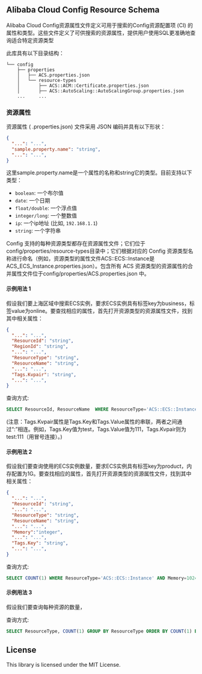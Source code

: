## Alibaba Cloud Config Resource Schema

Alibaba Cloud Config资源属性文件定义可用于搜索的Config资源配置项 (CI) 的属性和类型。这些文件定义了可供搜索的资源属性，提供用户使用SQL更准确地查询适合特定资源类型

此库具有以下目录结构：

```
└── config
    ├── properties
    │   ├── ACS.properties.json
    │   └── resource-types
    │       ├── ACS::ACM::Certificate.properties.json
    │       ├── ACS::AutoScaling::AutoScalingGroup.properties.json
    ...     ...
```

### 资源属性

资源属性 ( .properties.json) 文件采用 JSON 编码并具有以下形状：

```json
{
  "...": "...",
  "sample.property.name": "string",
  "...": "...",
}
```

这里sample.property.name是一个属性的名称和string它的类型。目前支持以下类型：

* `boolean`: 一个布尔值
* `date`: 一个日期
* `float/double`: 一个浮点值
* `integer/long`:  一个整数值
* `ip`: 一个ip地址 (比如, `192.168.1.1`)
* `string`: 一个字符串

Config 支持的每种资源类型都存在资源属性文件；它们位于config/properties/resource-types目录中；它们根据对应的 Config 资源类型名称进行命名（例如，资源类型的属性文件ACS::ECS::Instance是ACS_ECS_Instance.properties.json）。包含所有 ACS 资源类型的资源属性的合并属性文件位于config/properties/ACS.properties.json 中。

#### 示例用法 1

假设我们要上海区域中搜索ECS实例，要求ECS实例具有标签key为business，标签value为online。要查找相应的属性，首先打开资源类型的资源属性文件，找到其中相关属性：

```json
{
  "...": "...",
  "ResourceId": "string",
  "RegionId": "string",
  "...": "...",
  "ResourceType": "string",
  "ResourceName": "string",
  "...": "...",
  "Tags.Kvpair": "string",
  "...": "...",
}
```
查询方式:
```sql
SELECT ResourceId, ResourceName  WHERE ResourceType='ACS::ECS::Instance' AND RegionId='cn-shanghai' AND Tags.Kvpair='business:online'
```

(注意：Tags.Kvpair属性是Tags.Key和Tags.Value属性的串联，两者之间通过“:”相连。例如，Tags.Key值为test，Tags.Value值为111，Tags.Kvpair则为test:111（用冒号连接）。)

#### 示例用法 2

假设我们要查询使用的ECS实例数量，要求ECS实例具有标签key为product，内存配置为1G。要查找相应的属性，首先打开资源类型的资源属性文件，找到其中相关属性：

```json
{
  "...": "...",
  "ResourceId": "string",
  "...": "...",
  "ResourceType": "string",
  "ResourceName": "string",
  "...": "...",
  "Memory":"integer",
  "...": "...",
  "Tags.Key": "string",
  "...": "...",
}
```

查询方式:
```sql
SELECT COUNT(1) WHERE ResourceType='ACS::ECS::Instance' AND Memory=1024 AND Tags.Key='product'
```

#### 示例用法 3

假设我们要查询每种资源的数量，

查询方式:
```sql
SELECT ResourceType, COUNT(1) GROUP BY ResourceType ORDER BY COUNT(1) DESC
```


## License

This library is licensed under the MIT License.